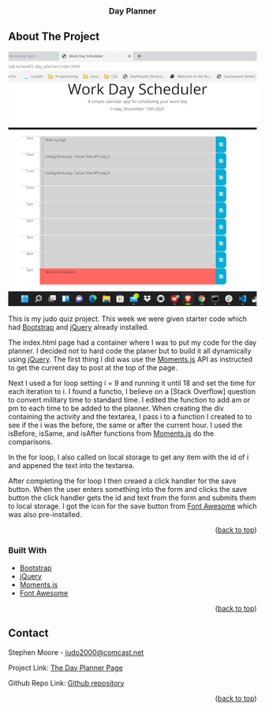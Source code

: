 <div id="top"></div>

  <h3 align="center">Day Planner</h3>
</div>

<!-- ABOUT THE PROJECT -->
## About The Project

[![Product Name Screen Shot][product-screenshot]](https://judo2000.github.io/week5_day_planner/)

This is my judo quiz project.  This week we were given starter code which had  [Bootstrap] and [jQuery] already installed.

The index.html page had a container where I was to put my code for the day planner.  I decided not to hard code the planer but to build it all dynamically using [jQuery].  The first thing I did was use the [Moments.js] API as instructed to get the current day to post at the top of the page.

Next I used a for loop setting i = 9 and running it until 18 and set the time for each iteration to i.  I found a functio, I believe on a [Stack Overflow] question to convert military time to standard time.  I edited the function to add am or pm to each time to be added to the planner.  When creating the div containing the activity and the textarea, I pass i to a function I created to to see if the i was the before, the same or after the current hour.  I used the isBefore, isSame, and isAfter functions from [Moments.js] do the comparisons.

In the for loop, I also called on local storage to get any item with the id of i and appened the text into the textarea.  

After completing the for loop I then creaed a click handler for the save button.  When the user enters something into the form and clicks the save button the click handler gets the id and text from the form and submits them to local storage.  I got the icon for the save button from [Font Awesome] which was also pre-installed.


<p align="right">(<a href="#top">back to top</a>)</p>


### Built With

* [Bootstrap]
* [jQuery]
* [Moments.js]
* [Font Awesome]

<p align="right">(<a href="#top">back to top</a>)</p>

<!-- CONTACT -->
## Contact

Stephen Moore - judo2000@comcast.net

Project Link: [The Day Planner Page](https://judo2000.github.io/week5_day_planner/)

Github Repo Link: [Github repository ](https://github.com/judo2000/week5_day_planner)

<p align="right">(<a href="#top">back to top</a>)</p>

[product-screenshot]: project_screenshot.png
[Bootstrap]: https://getbootstrap.com/
[jQuery]: https://jquery.com/
[Moments.js]: https://momentjs.com/
[Font Awesome]: https://fontawesome.com/